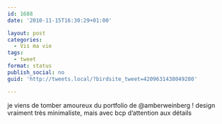 ```yaml
---
id: 1688
date: '2010-11-15T16:30:29+01:00'

layout: post
categories:
  - Vis ma vie
tags:
  - tweet
format: status
publish_social: no
guid: 'http://tweets.local/?birdsite_tweet=4209631438049280'

---
```


je viens de tomber amoureux du portfolio de @amberweinberg ! design vraiment très minimaliste, mais avec bcp d’attention aux détails